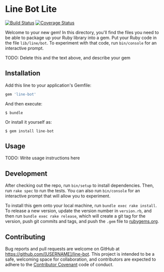 # Line Bot Lite

[![Build Status](https://travis-ci.org/elct9620/line-bot.svg?branch=master)](https://travis-ci.org/elct9620/line-bot)
[![Coverage Status](https://coveralls.io/repos/github/elct9620/line-bot/badge.svg?branch=master)](https://coveralls.io/github/elct9620/line-bot?branch=master)

Welcome to your new gem! In this directory, you'll find the files you need to be able to package up your Ruby library into a gem. Put your Ruby code in the file `lib/line/bot`. To experiment with that code, run `bin/console` for an interactive prompt.

TODO: Delete this and the text above, and describe your gem

## Installation

Add this line to your application's Gemfile:

```ruby
gem 'line-bot'
```

And then execute:

    $ bundle

Or install it yourself as:

    $ gem install line-bot

## Usage

TODO: Write usage instructions here

## Development

After checking out the repo, run `bin/setup` to install dependencies. Then, run `rake spec` to run the tests. You can also run `bin/console` for an interactive prompt that will allow you to experiment.

To install this gem onto your local machine, run `bundle exec rake install`. To release a new version, update the version number in `version.rb`, and then run `bundle exec rake release`, which will create a git tag for the version, push git commits and tags, and push the `.gem` file to [rubygems.org](https://rubygems.org).

## Contributing

Bug reports and pull requests are welcome on GitHub at https://github.com/[USERNAME]/line-bot. This project is intended to be a safe, welcoming space for collaboration, and contributors are expected to adhere to the [Contributor Covenant](http://contributor-covenant.org) code of conduct.

